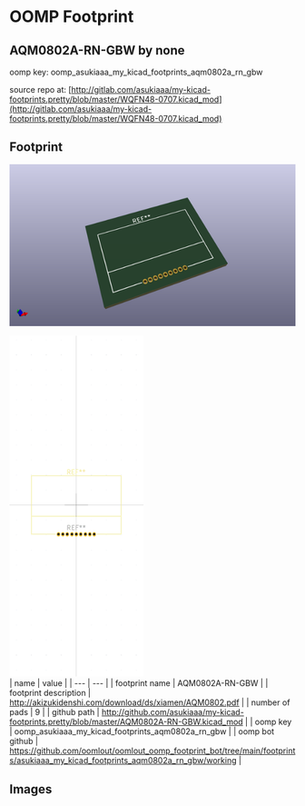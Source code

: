 # OOMP Footprint  
## AQM0802A-RN-GBW  by none  
  
oomp key: oomp_asukiaaa_my_kicad_footprints_aqm0802a_rn_gbw  
  
source repo at: [http://gitlab.com/asukiaaa/my-kicad-footprints.pretty/blob/master/WQFN48-0707.kicad_mod](http://gitlab.com/asukiaaa/my-kicad-footprints.pretty/blob/master/WQFN48-0707.kicad_mod)  
## Footprint  
  
[![working_kicad_pcb_3d.png](working_kicad_pcb_3d_600.png)](working_kicad_pcb_3d.png)  
  
[![working.png](working_600.png)](working.png)  
| name | value | 
| --- | --- | 
| footprint name | AQM0802A-RN-GBW | 
| footprint description | http://akizukidenshi.com/download/ds/xiamen/AQM0802.pdf | 
| number of pads | 9 | 
| github path | http://github.com/asukiaaa/my-kicad-footprints.pretty/blob/master/AQM0802A-RN-GBW.kicad_mod | 
| oomp key | oomp_asukiaaa_my_kicad_footprints_aqm0802a_rn_gbw | 
| oomp bot github | https://github.com/oomlout/oomlout_oomp_footprint_bot/tree/main/footprints/asukiaaa_my_kicad_footprints_aqm0802a_rn_gbw/working | 
## Images  
